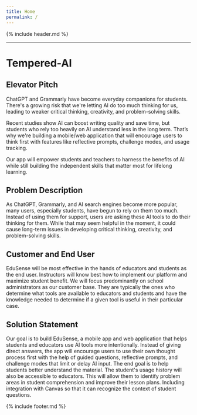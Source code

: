 ```yaml
---
title: Home
permalink: /
---
```


{% include header.md %}

---
# Tempered-AI

## Elevator Pitch

ChatGPT and Grammarly have become everyday companions for students. There's a growing risk that we're letting AI do too much thinking for us, leading to weaker critical thinking, creativity, and problem-solving skills.​

Recent studies show AI can boost writing quality and save time, but students who rely too heavily on AI understand less in the long term. That’s why we're building a mobile/web application that will encourage users to think first with features like reflective prompts, challenge modes, and usage tracking. ​

Our app will empower students and teachers to harness the benefits of AI while still building the independent skills that matter most for lifelong learning.

## Problem Description

As ChatGPT, Grammarly, and AI search engines become more popular, many users, especially students, have begun to rely on them too much. Instead of using them for support, users are asking these AI tools to do their thinking for them. While that may seem helpful in the moment, it could cause long-term issues in developing critical thinking, creativity, and problem-solving skills. 

## Customer and End User

EduSense will be most effective in the hands of educators and students as the end user. Instructors will know best how to implement our platform and maximize student benefit. We will focus predominantly on school administrators as our customer base. They are typically the ones who determine what tools are available to educators and students and have the knowledge needed to determine if a given tool is useful in their particular case.

## Solution Statement

Our goal is to build EduSense, a mobile app and web application that helps students and educators use AI tools more intentionally. Instead of giving direct answers, the app will encourage users to use their own thought process first with the help of guided questions, reflective prompts, and challenge modes that limit or delay AI input. The end goal is to help students better understand the material.​
The student's usage history will also be accessible to educators. This will allow them to identify problem areas in student comprehension and improve their lesson plans. Including integration with Canvas so that it can recognize the context of student questions.


{% include footer.md %}
